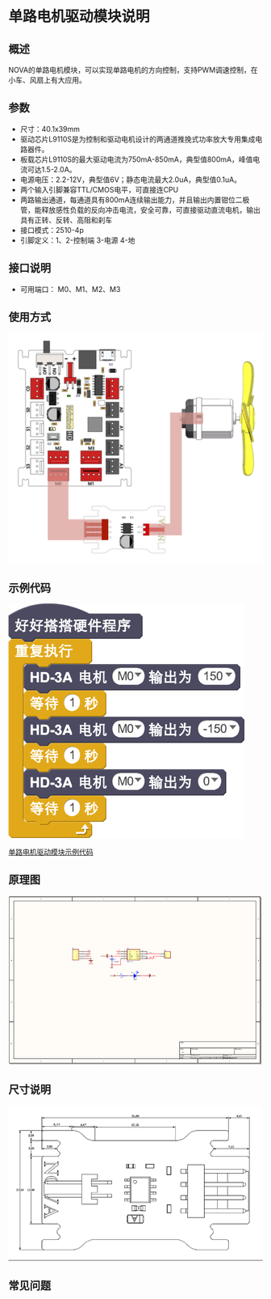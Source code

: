# 单路电机驱动模块说明

## 概述
NOVA的单路电机模块，可以实现单路电机的方向控制，支持PWM调速控制，在小车、风扇上有大应用。

## 参数
- 尺寸：40.1x39mm
- 驱动芯片L9110S是为控制和驱动电机设计的两通道推挽式功率放大专用集成电路器件。
- 板载芯片L9110S的最大驱动电流为750mA-850mA，典型值800mA，峰值电流可达1.5-2.0A。
- 电源电压：2.2-12V，典型值6V；静态电流最大2.0uA，典型值0.1uA。
- 两个输入引脚兼容TTL/CMOS电平，可直接连CPU
- 两路输出通道，每通道具有800mA连续输出能力，并且输出内置钳位二极管，能释放感性负载的反向冲击电流，安全可靠，可直接驱动直流电机，输出具有正转、反转、高阻和刹车
- 接口模式：2510-4p
- 引脚定义：1、2-控制端 3-电源 4-地

## 接口说明
- 可用端口： M0、M1、M2、M3

## 使用方式
![](./images/25.png)

## 示例代码
![](./images/26.png)

[单路电机驱动模块示例代码](http://www.haohaodada.com/show.php?id=947557)

## 原理图
![](./images/95.png)

## 尺寸说明
![](./images/94.png)

## 常见问题
